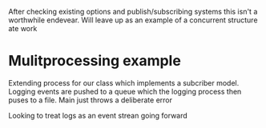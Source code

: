 After checking existing options and publish/subscribing systems this isn't a worthwhile endevear. Will leave up as an example of a concurrent structure ate work

# Mulitprocessing example 

Extending process for our class which implements a subcriber model. Logging events are pushed to a queue which the logging process then puses to a file. Main just throws a deliberate error  

Looking to treat logs as an event strean going forward 

